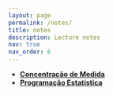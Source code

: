 ```yaml
---
layout: page
permalink: /notes/
title: notes
description: Lecture notes
nav: true
nav_order: 6
---
```


<!-- - **[Minicurso de Machine Learning](https://thiagorr162.github.io/mini_ml)** -->

- **[Concentração de Medida](/assets/pdf/notes/concentracao.pdf)**
- **[Programação Estatística](https://thiagorr162.github.io/prog-estat)**
